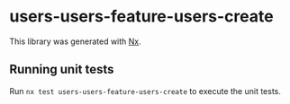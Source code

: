 # users-users-feature-users-create

This library was generated with [Nx](https://nx.dev).

## Running unit tests

Run `nx test users-users-feature-users-create` to execute the unit tests.

